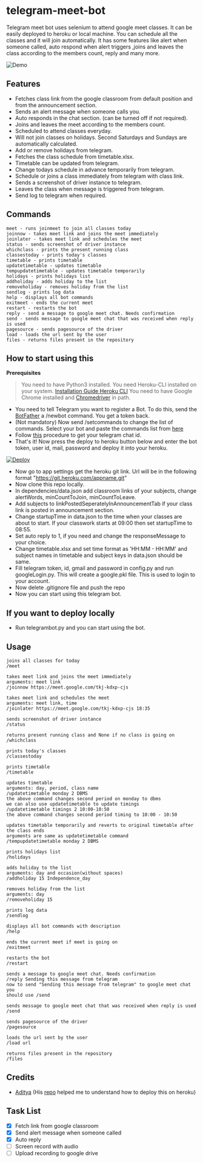 # telegram-meet-bot

Telegram meet bot uses selenium to attend google meet classes. It can be easily deployed to heroku or local machine. You can schedule all the classes and it will join automatically. It has some features like alert when someone called, auto respond when alert triggers ,joins and leaves the class according to the members count, reply and many more.

![Demo](files/demo.gif)

## Features

- Fetches class link from the google classroom from default position and from the announcement section.
- Sends an alert message when someone calls you.
- Auto responds in the chat section. (can be turned off if not required).
- Joins and leaves the meet according to the members count.
- Scheduled to attend classes everyday.
- Will not join classes on holidays. Second Saturdays and Sundays are automatically calculated.
- Add or remove holidays from telegram.
- Fetches the class schedule from timetable.xlsx.
- Timetable can be updated from telegram.
- Change todays schedule in advance temporarily from telegram.
- Schedule or joins a class immediately from telegram with class link.
- Sends a screenshot of driver instance to telegram.
- Leaves the class when message is triggered from telegram.
- Send log to telegram when required.

## Commands

```
meet - runs joinmeet to join all classes today
joinnow - takes meet link and joins the meet immediately
joinlater - takes meet link and schedules the meet
status - sends screenshot of driver instance
whichclass - prints the present running class
classestoday - prints today's classes
timetable - prints timetable
updatetimetable - updates timetable
tempupdatetimetable - updates timetable temporarily
holidays - prints holidays list
addholiday - adds holiday to the list
removeholiday - removes holiday from the list
sendlog - prints log data
help - displays all bot commands
exitmeet - ends the current meet
restart - restarts the bot 
reply - send a message to google meet chat. Needs confirmation 
send - sends message to google meet chat that was received when reply is used
pagesource - sends pagesource of the driver
load - loads the url sent by the user
files - returns files present in the repository
```

## How to start using this

**Prerequisites**

> You need to have Python3 installed.
> You need Heroku-CLI installed on your system. [Installation Guide Heroku CLI](https://devcenter.heroku.com/articles/heroku-cli)
> You need to have Google Chrome installed and [Chromedriver](https://chromedriver.storage.googleapis.com/index.html?path=91.0.4472.101/) in path.

- You need to tell Telegram you want to register a Bot. To do this, send the [BotFather](https://t.me/botfather) a /newbot command. You get a token back.
- (Not mandatory) Now send /setcommands to change the list of commands. Select your bot and paste the commands list from [here](https://github.com/koteshrv/herokumeet#commands)
- Follow [this](https://stackoverflow.com/questions/32683992/find-out-my-own-user-id-for-sending-a-message-with-telegram-api#answers) procedure to get your telegram chat id.
- That's it! Now press the deploy to heroku button below and enter the bot token, user id, mail, password and deploy it into your heroku.

[![Deploy](https://www.herokucdn.com/deploy/button.svg)](https://heroku.com/deploy)

- Now go to app settings get the heroku git link. Url will be in the following format "https://git.heroku.com/appname.git"
- Now clone this repo locally.
- In dependencies/data.json add classroom links of your subjects, change alertWords,  minCountToJoin, minCountToLeave.
- Add subjects to linkPostedSeperatelyInAnnouncementTab if your class link is posted in announcement section.
- Change startupTime in data.json to the time when your classes are about to start. If your classwork starts at 09:00 then set startupTime to 08:55.
- Set auto reply to 1, if you need and change the responseMessage to your choice.
- Change timetable.xlsx and set time format as 'HH:MM - HH:MM' and subject names in timetable and subject keys in data.json should be same.
- Fill telegram token, id, gmail and password in config.py and run googleLogin.py. This will create a google.pkl file. This is used to login to your account.
- Now delete .gitignore file and push the repo
- Now you can start using this telegram bot.

## If you want to deploy locally

- Run telegrambot.py and you can start using the bot.

## Usage

```
joins all classes for today 
/meet 

takes meet link and joins the meet immediately
arguments: meet link
/joinnow https://meet.google.com/tkj-kdxp-cjs 

takes meet link and schedules the meet
arguments: meet link, time
/joinlater https://meet.google.com/tkj-kdxp-cjs 18:35

sends screenshot of driver instance
/status

returns present running class and None if no class is going on
/whichclass 

prints today's classes
/classestoday

prints timetable
/timetable

updates timetable
arguments: day, period, class name
/updatetimetable monday 2 DBMS
the above command changes second period on monday to dbms
we can also use updatetimetable to update timings
/updatetimetable timings 2 10:00-10:50
the above command changes second period timing to 10:00 - 10:50

updates timetable temporarily and reverts to original timetable after the class ends
arguments are same as updatetimetable command
/tempupdatetimetable monday 2 DBMS 

prints holidays list
/holidays

adds holiday to the list
arguments: day and occasion(without spaces)
/addholiday 15 Independence_day

removes holiday from the list
arguments: day
/removeholiday 15 

prints log data
/sendlog

displays all bot commands with description
/help

ends the current meet if meet is going on
/exitmeet

restarts the bot 
/restart

sends a message to google meet chat. Needs confirmation 
/reply Sending this message from telegram
now to send "Sending this message from telegram" to google meet chat you
should use /send

sends message to google meet chat that was received when reply is used
/send

sends pagesource of the driver
/pagesource 

loads the url sent by the user
/load url

returns files present in the repository
/files
```

## Credits

- [Aditya](https://github.com/1337w0rm) (His [repo](https://github.com/1337w0rm/YeetMeet) helped me to understand how to deploy this on heroku)

## Task List

- [X] Fetch link from google classroom
- [X] Send alert message when someone called
- [X] Auto reply
- [ ] Screen record with audio
- [ ] Upload recording to google drive
